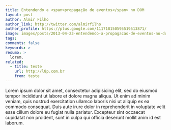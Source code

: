 ```yaml
---
title: Entendendo a <span>propagação de eventos</span> no DOM
layout: post
author: Almir Filho
author_link: http://twitter.com/almirfilho
author_profile: https://plus.google.com/111718150595519513871/
image: images/posts/2013-04-23-entendendo-a-propagacao-de-eventos-no-dom.jpg
tags:
comments: false
keywords: >
resumo: >
  lorem.
related:
  - title: teste
    url: http://l8p.com.br
    from: teste
---
```


Lorem ipsum dolor sit amet, consectetur adipisicing elit, sed do eiusmod
tempor incididunt ut labore et dolore magna aliqua. Ut enim ad minim veniam,
quis nostrud exercitation ullamco laboris nisi ut aliquip ex ea commodo
consequat. Duis aute irure dolor in reprehenderit in voluptate velit esse
cillum dolore eu fugiat nulla pariatur. Excepteur sint occaecat cupidatat non
proident, sunt in culpa qui officia deserunt mollit anim id est laborum.
